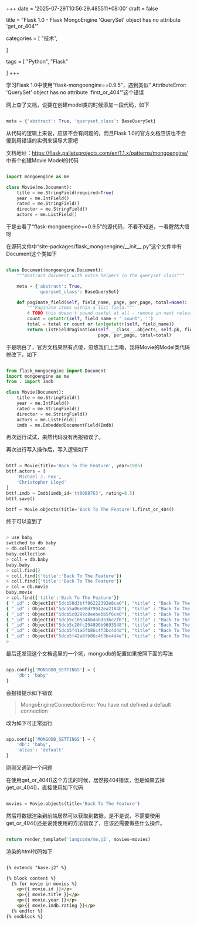 +++
date = '2025-07-29T10:56:29.485511+08:00'
draft = false

title = "Flask 1.0 - Flask MongoEngine 'QuerySet' object has no attribute 'get_or_404'"

categories = [
    "技术",

]

tags = [
    "Python",
    "Flask"

]
+++

学习Flask 1.0中使用“flask-mongoengine==0.9.5”，遇到类似“ AttributeError: 'QuerySet' object has no attribute 'first\_or\_404'”这个错误

网上查了文档，说要在创建model类的时候添加一段代码，如下

```python

meta = {'abstract': True, 'queryset_class': BaseQuerySet}
```

从代码的逻辑上来说，应该不会有问题的，而且Flask 1.0的官方文档应该也不会傻到用错误的实例来误导大家吧

文档地址：<https://flask.palletsprojects.com/en/1.1.x/patterns/mongoengine/>中有个创建Movie Model的代码

```python

import mongoengine as me

class Movie(me.Document):
    title = me.StringField(required=True)
    year = me.IntField()
    rated = me.StringField()
    director = me.StringField()
    actors = me.ListField()
```

于是去看了“flask-mongoengine==0.9.5”的源代码，不看不知道，一看醒然大悟呀

在源码文件中“site-packages/flask\_mongoengine/\_\_init\_\_.py”这个文件中有Document这个类如下

```python

class Document(mongoengine.Document):
    """Abstract document with extra helpers in the queryset class"""

    meta = {'abstract': True,
            'queryset_class': BaseQuerySet}

    def paginate_field(self, field_name, page, per_page, total=None):
        """Paginate items within a list field."""
        # TODO this doesn't sound useful at all - remove in next release?
        count = getattr(self, field_name + "_count", '')
        total = total or count or len(getattr(self, field_name))
        return ListFieldPagination(self.__class__.objects, self.pk, field_name,
                                   page, per_page, total=total)
```

于是明白了，官方文档果然有点傻，忽悠我们上当嘞，我将Movie的Model类代码修改下，如下

```python

from flask_mongoengine import Document
import mongoengine as me
from . import Imdb

class Movie(Document):
    title = me.StringField()
    year = me.IntField()
    rated = me.StringField()
    director = me.StringField()
    actors = me.ListField()
    imdb = me.EmbeddedDocumentField(Imdb)
```

再次运行试试，果然代码没有再报错误了。

再次进行写入操作后，写入逻辑如下

```python

bttf = Movie(title='Back To The Feature', year=1985)
bttf.actors = [
    'Michael J. Fox',
    'Christopher Lloyd'
]
bttf.imdb = Imdb(imdb_id='tt0088763', rating=8.5)
bttf.save()

bttf = Movie.objects(title='Back To The Feature').first_or_404()
```

终于可以查到了

```bash

> use baby
switched to db baby
> db.collection
baby.collection
> coll = db.baby
baby.baby
> coll.find()
> coll.find({'title':'Back To The Feature'})
> coll.find({'title':'Back To The Feature'})
> col = db.movie
baby.movie
> col.find({'title':'Back To The Feature'})
{ "_id" : ObjectId("5dcb58d3bff86222392e8ca6"), "title" : "Back To The Feature", "year" : 1985, "actors" : [ "Michael J. Fox", "Christopher Lloyd" ], "imdb" : { "imdb_id" : "tt0088763", "rating" : 8.5 } }
{ "_id" : ObjectId("5dcb5a06e08d79942ea2184b"), "title" : "Back To The Feature", "year" : 1985, "actors" : [ "Michael J. Fox", "Christopher Lloyd" ], "imdb" : { "imdb_id" : "tt0088763", "rating" : 8.5 } }
{ "_id" : ObjectId("5dcb5c0299c8eebebb5f6ce0"), "title" : "Back To The Feature", "year" : 1985, "actors" : [ "Michael J. Fox", "Christopher Lloyd" ], "imdb" : { "imdb_id" : "tt0088763", "rating" : 8.5 } }
{ "_id" : ObjectId("5dcb5c105a4bbdabd53bc2f6"), "title" : "Back To The Feature", "year" : 1985, "actors" : [ "Michael J. Fox", "Christopher Lloyd" ], "imdb" : { "imdb_id" : "tt0088763", "rating" : 8.5 } }
{ "_id" : ObjectId("5dcb5c20fc294890b9693548"), "title" : "Back To The Feature", "year" : 1985, "actors" : [ "Michael J. Fox", "Christopher Lloyd" ], "imdb" : { "imdb_id" : "tt0088763", "rating" : 8.5 } }
{ "_id" : ObjectId("5dcb5f41a6fb86c4f3bc4d4d"), "title" : "Back To The Feature", "year" : 1985, "actors" : [ "Michael J. Fox", "Christopher Lloyd" ], "imdb" : { "imdb_id" : "tt0088763", "rating" : 8.5 } }
{ "_id" : ObjectId("5dcb5f42a6fb86c4f3bc4d4e"), "title" : "Back To The Feature", "year" : 1985, "actors" : [ "Michael J. Fox", "Christopher Lloyd" ], "imdb" : { "imdb_id" : "tt0088763", "rating" : 8.5 } }
>
```

最后还发现这个文档这里的一个坑，mongodb的配置如果按照下面的写法

```py

app.config['MONGODB_SETTINGS'] = {
    'db': 'baby'
}
```

会报错提示如下错误

> MongoEngineConnectionError: You have not defined a default connection

改为如下可正常运行

```py

app.config['MONGODB_SETTINGS'] = {
    'db': 'baby',
    'alias': 'default'
}
```

刚刚又遇到一个问题

在使用get\_or\_404()这个方法的时候，居然报404错误，但是如果去掉get\_or\_404()，直接使用如下代码

```py

movies = Movie.objects(title='Back To The Feature')
```

然后将数据渲染到前端居然可以获取到数据，是不是说，不需要使用get\_or\_404()还是说我使用的方法错误了，应该还需要做些什么操作。

```py

return render_template('langcode/me.j2', movies=movies)
```

渲染的html代码如下

```html

{% extends "base.j2" %}

{% block content %}
  {% for movie in movies %}
    <p>{{ movie.id }}</p>
    <p>{{ movie.title }}</p>
    <p>{{ movie.year }}</p>
    <p>{{ movie.imdb.rating }}</p>
  {% endfor %}
{% endblock %}
```
